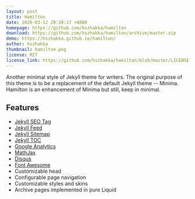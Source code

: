 ```yaml
---
layout: post
title: Hamilton
date: 2020-03-12 20:28:17 +0800
homepage: https://github.com/hszhakka/hamilton
download: https://github.com/hszhakka/hamilton/archive/master.zip
demo: https://hszhakka.github.io/hamilton/
author: hszhakka
thumbnail: hamilton.png
license: MIT
license_link: https://github.com/hszhakka/hamilton/blob/master/LICENSE.txt
---
```


Another minimal style of Jekyll theme for writers. The original purpose of this theme is to be a replacement of the default Jekyll theme -- Minima. Hamilton is an enhancement of Minima but still, keep in minimal.

## Features <!-- omit in toc -->

- [Jekyll SEO Tag](https://github.com/jekyll/jekyll-seo-tag)
- [Jekyll Feed](https://github.com/jekyll/jekyll-feed)
- [Jekyll Sitemap](https://github.com/jekyll/jekyll-sitemap)
- [Jekyll TOC](https://github.com/allejo/jekyll-toc)
- [Google Analytics](https://analytics.google.com/)
- [MathJax](https://www.mathjax.org/)
- [Disqus](https://disqus.com/)
- [Font Awesome](https://fontawesome.com/)
- Customizable head
- Configurable page navigation
- Customizable styles and skins
- Archive pages implemented in pure Liquid